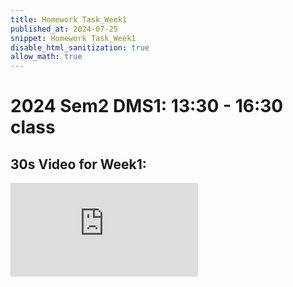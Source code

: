 ```yaml
---
title: Homework Task_Week1
published_at: 2024-07-25
snippet: Homework Task_Week1
disable_html_sanitization: true
allow_math: true
---
```


#  2024 Sem2 DMS1: 13:30 - 16:30 class

## 30s Video for Week1:

<iframe id="week1_video" src="https://www.youtube.com/embed/7XBDrD5xwpg" title="30s of footage" frameborder="0" allow="accelerometer; autoplay; clipboard-write; encrypted-media; gyroscope; picture-in-picture; web-share" referrerpolicy="strict-origin-when-cross-origin" allowfullscreen></iframe>

<script type="module">

    console.log (`hello world! 🚀`)

    const iframe  = document.getElementById (`week1_video`)
    iframe.width  = iframe.parentNode.scrollWidth
    iframe.height = iframe.width * 9 / 16

</script>

